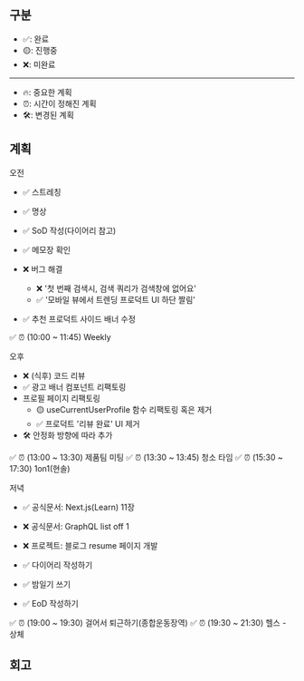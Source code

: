 ## 구분

- ✅: 완료
- 🟡: 진행중
- ❌: 미완료

---

- 🔥: 중요한 계획
- ⏰: 시간이 정해진 계획
- 🛠️: 변경된 계획

## 계획

오전

- ✅ 스트레칭
- ✅ 명상
- ✅ SoD 작성(다이어리 참고)

- ✅ 메모장 확인
- ❌ 버그 해결
  - ❌ '첫 번째 검색시, 검색 쿼리가 검색창에 없어요'
  - ✅ '모바일 뷰에서 트렌딩 프로덕트 UI 하단 짤림'
- ✅ 추천 프로덕트 사이드 배너 수정

✅ ⏰ (10:00 ~ 11:45) Weekly

오후

- ❌ (식후) 코드 리뷰
- ✅ 광고 배너 컴포넌트 리팩토링
- 프로필 페이지 리팩토링
  - 🟡 useCurrentUserProfile 함수 리팩토링 혹은 제거
  - ✅ 프로덕트 '리뷰 완료' UI 제거
- 🛠️ 안정화 방향에 따라 추가

✅ ⏰ (13:00 ~ 13:30) 제품팀 미팅
✅ ⏰ (13:30 ~ 13:45) 청소 타임
✅ ⏰ (15:30 ~ 17:30) 1on1(현솔)

저녁

- ✅ 공식문서: Next.js(Learn) 11장
- ❌ 공식문서: GraphQL list off 1
- ❌ 프로젝트: 블로그 resume 페이지 개발

- ✅ 다이어리 작성하기
- ✅ 밤일기 쓰기
- ✅ EoD 작성하기

✅ ⏰ (19:00 ~ 19:30) 걸어서 퇴근하기(종합운동장역)
✅ ⏰ (19:30 ~ 21:30) 헬스 - 상체

## 회고
